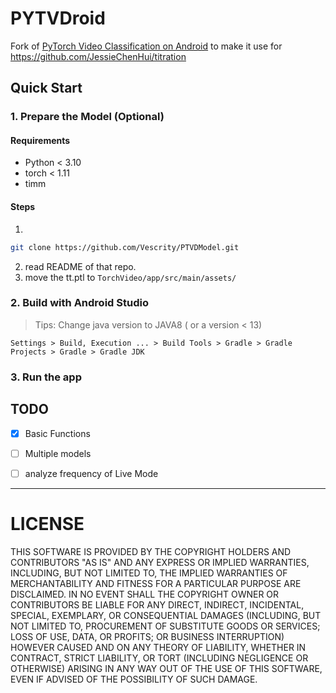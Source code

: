 # PYTVDroid

Fork of [PyTorch Video Classification on Android](https://github.com/pytorch/android-demo-app/tree/master/TorchVideo) to make it use for https://github.com/JessieChenHui/titration  


## Quick Start

### 1. Prepare the Model (Optional)

#### Requirements

- Python < 3.10
- torch < 1.11
- timm

#### Steps

1. 
```bash
git clone https://github.com/Vescrity/PTVDModel.git
```

2. read README of that repo.
3. move the tt.ptl to `TorchVideo/app/src/main/assets/`

### 2. Build with Android Studio

> Tips: 
> Change java version to JAVA8 ( or a version < 13)

`Settings > Build, Execution ... > Build Tools > Gradle > Gradle Projects > Gradle > Gradle JDK`

### 3. Run the app

## TODO

- [x] Basic Functions
- [ ] Multiple models
- [ ] analyze frequency of Live Mode


---


# LICENSE

THIS SOFTWARE IS PROVIDED BY THE COPYRIGHT HOLDERS AND CONTRIBUTORS "AS IS" AND ANY EXPRESS OR IMPLIED WARRANTIES, INCLUDING, BUT NOT LIMITED TO, THE IMPLIED WARRANTIES OF MERCHANTABILITY AND FITNESS FOR A PARTICULAR PURPOSE ARE DISCLAIMED. IN NO EVENT SHALL THE COPYRIGHT OWNER OR CONTRIBUTORS BE LIABLE FOR ANY DIRECT, INDIRECT, INCIDENTAL, SPECIAL, EXEMPLARY, OR CONSEQUENTIAL DAMAGES (INCLUDING, BUT NOT LIMITED TO, PROCUREMENT OF SUBSTITUTE GOODS OR SERVICES; LOSS OF USE, DATA, OR PROFITS; OR BUSINESS INTERRUPTION) HOWEVER CAUSED AND ON ANY THEORY OF LIABILITY, WHETHER IN CONTRACT, STRICT LIABILITY, OR TORT (INCLUDING NEGLIGENCE OR OTHERWISE) ARISING IN ANY WAY OUT OF THE USE OF THIS SOFTWARE, EVEN IF ADVISED OF THE POSSIBILITY OF SUCH DAMAGE.
